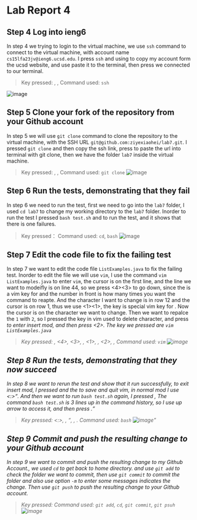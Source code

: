 # Lab Report 4

## Step 4 Log into ieng6
In step 4 we trying to login to the virtual machine, we use `ssh` command to connect to the virtual machine, with account name `cs15lfa23jv@ieng6.ucsd.edu`. I press `ssh` and using <Ctrl-C> to copy my account form the ucsd website, and use <Ctrl-V> paste it to the terminal, then press <enter> we connected to our terminal.
> Key pressed: <Ctrl-C>, <enter>, <Ctrl-V>
> Command used: `ssh`

![image](https://github.com/ziyexiaohei/cse15l-lab-reports/assets/146874199/c42739cf-a792-46bb-bda4-c96017ed0627)

## Step 5 Clone your fork of the repository from your Github account
In step 5 we will use `git clone` command to clone the repository to the virtual machine, with the SSH URL `git@github.com:ziyexiaohei/lab7.git`. I pressed `git clone` and <space> then copy the ssh link, press <Ctrl-V> to paste the url into terminal with git clone, then we have the folder `lab7` inside the virtual machine.
> Key pressed: <space>, <Ctrl-V>, <enter>
> Command used: `git clone`
![image](https://github.com/ziyexiaohei/cse15l-lab-reports/assets/146874199/cfbbdd5a-a90d-4e01-921e-9fc72d7e4545)

## Step 6 Run the tests, demonstrating that they fail
In step 6 we need to run the test, first we need to go into the `lab7` folder, I used `cd lab7` to change my working directory to the `lab7` folder. Inorder to run the test I pressed `bash test.sh` and <enter> to run the test, and it shows that there is one failures.
> Key pressed：<Enter>
> Command used: `cd`, `bash` 
![image](https://github.com/ziyexiaohei/cse15l-lab-reports/assets/146874199/d1ad7ef7-5874-4b28-ad9c-0f1339a208be)

## Step 7 Edit the code file to fix the failing test
In step 7 we want to edit the code file `ListExamples.java` to fix the failing test. Inorder to edit the file we will use `vim`, I use the command `vim ListExamples.java` to enter `vim`, the cursor is on the first line, and the line we want to modeifly is on line 44, so we press <4><3><j> to go down, since the <j> is a vim key for <down> and the number in front
is how many times you want the command to reapte. And the character I want to change is in row 12 and the cursor is on row 1, thus we use <1><1><l>, the <l> key is special vim key for <right>. Now the cursor is on the character we want to change. Then we want to repalce the `1` with `2`, so I pressed <x> the key in vim used to delete character, and press <i> to enter
insert mod, and then press <2>. The key we pressed are `vim ListExamples.java`
> Key pressed: <enter>, <4>, <3>, <j>, <1>, <l>, <2>, <x>, <esc>
> Command used: `vim`
![image](https://github.com/ziyexiaohei/cse15l-lab-reports/assets/146874199/22c341d1-61db-4923-87a8-0562352c023e)


## Step 8 Run the tests, demonstrating that they now succeed
In step 8 we want to rerun the test and show that it run successfully, to exit insert mod, I pressed <esc> and the to save and quit vim, in normal mod I use <:><w><q>. And then we want to run `bash test.sh` again, I pressed <up><up><up>, The command `bash test.sh` is 3 lines up in the command history, so I use *up arrow* to access it, and then press <enter>.
> Key pressed: <:>, <w>, <q>, <up>, <enter>.
> Command used: `bash`
![image](https://github.com/ziyexiaohei/cse15l-lab-reports/assets/146874199/3ebab904-0766-4633-9d8c-8f38d8d6b391)

## Step 9 Commit and push the resulting change to your Github account
In step 9 we want to commit and push the resulting change to my Github Account., we used `cd` to get back to home directory. and use `git add` to check the folder we want to commit, then use `git commit` to commit the folder and also use option `-m` to enter some messages indicates the change. Then use `git push` to push the resulting change to your Github account.
> Key pressed: <enter>
> Command used: `git add`, `cd`, `git commit`, `git psuh`
![image](https://github.com/ziyexiaohei/cse15l-lab-reports/assets/146874199/7b0d4c05-5343-4b23-b2f5-721d79ef6918)
